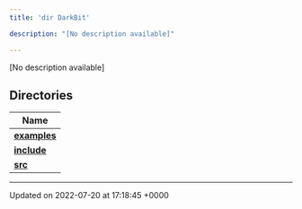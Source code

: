 ```yaml
---
title: 'dir DarkBit'

description: "[No description available]"

---
```







[No description available]

## Directories

| Name           |
| -------------- |
| **[examples](/documentation/code/files/dir_c22fe66a09acdd480a35644f72364dc9/#dir-examples)**  |
| **[include](/documentation/code/files/dir_05e71b19da8c05feb31a01063316c124/#dir-include)**  |
| **[src](/documentation/code/files/dir_334951ee08a3caf9cfbab2a24a3edd4b/#dir-src)**  |






-------------------------------

Updated on 2022-07-20 at 17:18:45 +0000

